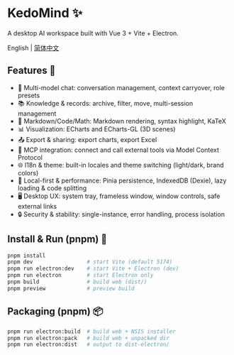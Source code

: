 # KedoMind ✨

A desktop AI workspace built with Vue 3 + Vite + Electron.

English | [简体中文](README.zh-CN.md)

## Features 🚀

- 🤖 Multi-model chat: conversation management, context carryover, role presets
- 📚 Knowledge & records: archive, filter, move, multi-session management
- 📝 Markdown/Code/Math: Markdown rendering, syntax highlight, KaTeX
- 📊 Visualization: ECharts and ECharts-GL (3D scenes)
- 📤 Export & sharing: export charts, export Excel
- 🔧 MCP integration: connect and call external tools via Model Context Protocol
- 🌐 I18n & theme: built-in locales and theme switching (light/dark, brand colors)
- 💾 Local-first & performance: Pinia persistence, IndexedDB (Dexie), lazy loading & code splitting
- 🖥️ Desktop UX: system tray, frameless window, window controls, safe external links
- 🔒 Security & stability: single-instance, error handling, process isolation

## Install & Run (pnpm) 🧰

```bash
pnpm install
pnpm dev                 # start Vite (default 5174)
pnpm run electron:dev    # start Vite + Electron (dev)
pnpm run electron        # start Electron only
pnpm build               # build web (dist/)
pnpm preview             # preview build
```

## Packaging (pnpm) 📦

```bash
pnpm run electron:build  # build web + NSIS installer
pnpm run electron:pack   # build web + unpacked dir
pnpm run electron:dist   # output to dist-electron/
```
